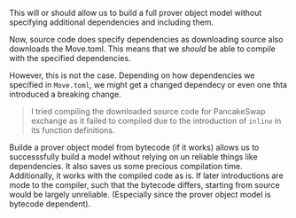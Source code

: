 This will or should allow us to build a full prover object model without specifying additional dependencies and including them.

Now, source code does specify dependencies as downloading source also downloads the Move.toml. This means that we *should* be able to compile with the specified dependencies.

However, this is not the case. Depending on how dependencies we specified in `Move.toml`, we might get a changed dependecy or even one thta introduced a breaking change.

> I tried compiling the downloaded source code for PancakeSwap exchange as it failed to compiled due to the introduction of `inline` in its function definitions.

Builde a prover object model from bytecode (if it works) allows us to successsfully build a model without relying on un reliable things like dependencies. It also saves us some precious compilation time. Additionally, it works with the compiled code as is. If later introductions are mode to the compiler, such that the bytecode differs, starting from source would be largely unreliable. (Especially since the prover object model is bytecode dependent).